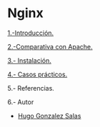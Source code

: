 # Nginx

[1.-Introducción.](/md/introduccion.md)

[2.-Comparativa con Apache.](/md/comparacion.md)

[3.- Instalación.](/md/instalacion.md)

[4.- Casos prácticos.](/md/practicas.md)

5.- Referencias.

6.- Autor

- [Hugo Gonzalez Salas](https://github.com/HugoGonzalezSalas)
